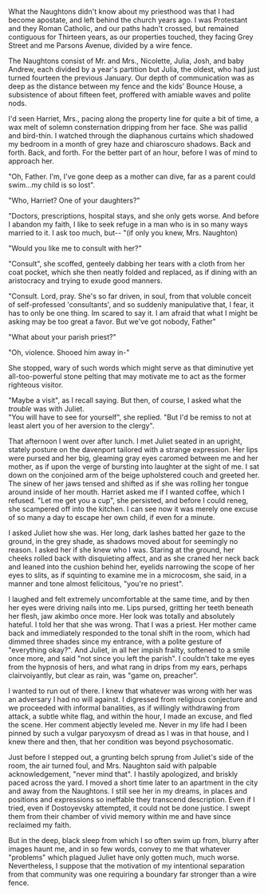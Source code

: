 What the Naughtons didn't know about my priesthood was that I had become apostate, and left behind the church years ago.  I was Protestant and they Roman Catholic, and our paths hadn't crossed, but remained contiguous for Thirteen years, as our properties touched, they facing Grey Street and me Parsons Avenue, divided by a wire fence.

The Naughtons consist of Mr. and Mrs., Nicolette, Julia, Josh, and baby Andrew, each divided by a year's partition but Julia, the oldest, who had just turned fourteen the previous January.  Our depth of communication was as deep as the distance between my fence and the kids' Bounce House, a subsistence of about fifteen feet,  proffered with amiable waves and polite nods.

I'd seen Harriet, Mrs., pacing along the property line for quite a bit of time, a wax melt of solemn consternation dripping from her face.  She was pallid and bird-thin.  I watched through the diaphanous curtains which shadowed my bedroom in a month of grey haze and chiaroscuro shadows.  Back and forth.  Back, and forth.  For the better part of an hour, before I was of mind to approach her.

"Oh, Father.  I'm, I've gone deep as a mother can dive, far as a parent could swim...my child is so lost".  

"Who, Harriet?  One of your daughters?"

"Doctors, prescriptions, hospital stays, and she only gets worse.  And before I abandon my faith, I like to seek refuge in a man who is in so many ways married to it.  I ask too much, but-- "(if only you knew, Mrs. Naughton)

"Would you like me to consult with her?"  

"Consult", she scoffed, genteely dabbing her tears with a cloth from her coat pocket, which she then neatly folded and replaced, as if dining with an aristocracy and trying to exude good manners.

"Consult.  Lord, pray.  She's so far driven, in soul, from that voluble conceit of self-professed 'consultants', and so suddenly manipulative that, I fear, it has to only be one thing.  Im scared to say it.  I am afraid that what I might be asking may be too great a favor.  But we've got nobody, Father"

"What about your parish priest?"

"Oh, violence.  Shooed him away in-"

She stopped, wary of such words which might serve as that diminutive yet all-too-powerful stone pelting that may motivate me to act as the former righteous visitor.

"Maybe a visit", as I recall saying.  But then, of course, I asked what the *trouble* was with Juliet.  
"You will have to see for yourself", she replied.  "But I'd be remiss to not at least alert you of her aversion to the clergy".

That afternoon I went over after lunch.  I met Juliet seated in an upright, stately posture on the davenport tailored with a strange expression.  Her lips were pursed and her big, gleaming gray eyes caromed between me and her mother, as if upon the verge of bursting into laughter at the sight of me.  I sat down on the conjoined arm of the beige upholstered couch and greeted her.  The sinew of her jaws tensed and shifted as if she was rolling her tongue around inside of her mouth.  Harriet asked me if I wanted coffee, which I refused.  "Let me get you a cup", she persisted, and before I could reneg, she scampered off into the kitchen.  I can see now it was merely one excuse of so many a day to escape her own child, if even for a minute.

I asked Juliet how she was.  Her long, dark lashes batted her gaze to the ground, in the grey shade, as shadows moved about for seemingly no reason.  I asked her if she knew who I was.  Staring at the ground, her cheeks rolled back with disquieting affect, and as she craned her neck back and leaned into the cushion behind her, eyelids narrowing the scope of her eyes to slits, as if squinting to examine me in a microcosm, she said, in a manner and tone almost felicitous, "you're no priest".

I laughed and felt extremely uncomfortable at the same time, and by then her eyes were driving nails into me.  Lips pursed, gritting her teeth beneath her flesh, jaw akimbo once more.  Her look was totally and absolutely hateful.  I told her that she was wrong.  That I was a priest.  Her mother came back and immediately responded to the tonal shift in the room, which had dimmed three shades since my entrance, with a polite gesture of "everything okay?".  And Juliet, in all her impish frailty, softened to a smile once more, and said "not since you left the parish".  I couldn't take me eyes from the hypnosis of hers, and what rang in drips from my ears, perhaps clairvoiyantly, but clear as rain, was "game on, preacher".

I wanted to run out of there.  I knew that whatever was wrong with her was an adversary I had no will against.  I digressed from religious conjecture and we proceeded with informal banalities, as if willingly withdrawing from attack, a subtle white flag, and within the hour, I made an excuse, and fled the scene.  Her comment abjectly leveled me.  Never in my life had I been pinned by such a vulgar paryoxysm of dread as I was in that house, and I knew there and then, that her condition was beyond psychosomatic.  

Just before I stepped out, a grunting belch sprung from Juliet's side of the room, the air turned foul, and Mrs. Naughton said with palpable acknowledgement, "never mind that".  I hastily apologized, and briskly paced across the yard.  I moved a short time later to an apartment in the city and away from the Naughtons.  I still see her in my dreams, in places and positions and expressions so ineffable they transcend description.  Even if I tried, even if Dostoyevsky attempted, it could not be done justice.  I swept them from their chamber of vivid memory within me and have since reclaimed my faith.

But in the deep, black sleep from which I so often swim up from, blurry after images haunt me, and in so few words, convey to me that whatever "problems" which plagued Juliet have only gotten much, much worse.  Nevertheless, I suppose that the motivation of my intentional separation from that community was one requiring a boundary far stronger than a wire fence.